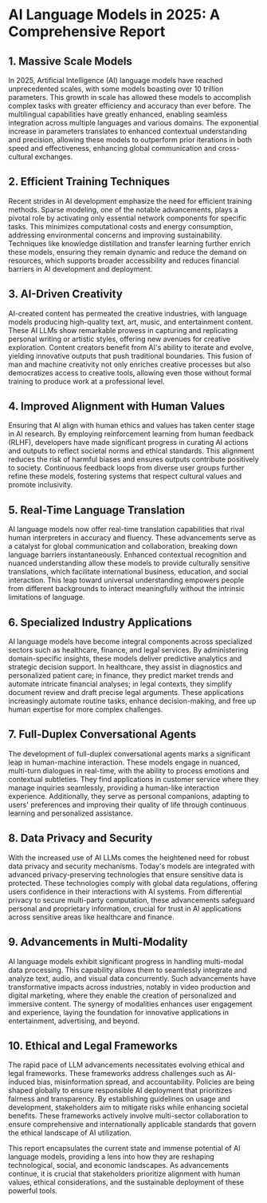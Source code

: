 # AI Language Models in 2025: A Comprehensive Report

## 1. Massive Scale Models

In 2025, Artificial Intelligence (AI) language models have reached unprecedented scales, with some models boasting over 10 trillion parameters. This growth in scale has allowed these models to accomplish complex tasks with greater efficiency and accuracy than ever before. The multilingual capabilities have greatly enhanced, enabling seamless integration across multiple languages and various domains. The exponential increase in parameters translates to enhanced contextual understanding and precision, allowing these models to outperform prior iterations in both speed and effectiveness, enhancing global communication and cross-cultural exchanges.

## 2. Efficient Training Techniques

Recent strides in AI development emphasize the need for efficient training methods. Sparse modeling, one of the notable advancements, plays a pivotal role by activating only essential network components for specific tasks. This minimizes computational costs and energy consumption, addressing environmental concerns and improving sustainability. Techniques like knowledge distillation and transfer learning further enrich these models, ensuring they remain dynamic and reduce the demand on resources, which supports broader accessibility and reduces financial barriers in AI development and deployment.

## 3. AI-Driven Creativity

AI-created content has permeated the creative industries, with language models producing high-quality text, art, music, and entertainment content. These AI LLMs show remarkable prowess in capturing and replicating personal writing or artistic styles, offering new avenues for creative exploration. Content creators benefit from AI's ability to iterate and evolve, yielding innovative outputs that push traditional boundaries. This fusion of man and machine creativity not only enriches creative processes but also democratizes access to creative tools, allowing even those without formal training to produce work at a professional level.

## 4. Improved Alignment with Human Values

Ensuring that AI align with human ethics and values has taken center stage in AI research. By employing reinforcement learning from human feedback (RLHF), developers have made significant progress in curating AI actions and outputs to reflect societal norms and ethical standards. This alignment reduces the risk of harmful biases and ensures outputs contribute positively to society. Continuous feedback loops from diverse user groups further refine these models, fostering systems that respect cultural values and promote inclusivity.

## 5. Real-Time Language Translation

AI language models now offer real-time translation capabilities that rival human interpreters in accuracy and fluency. These advancements serve as a catalyst for global communication and collaboration, breaking down language barriers instantaneously. Enhanced contextual recognition and nuanced understanding allow these models to provide culturally sensitive translations, which facilitate international business, education, and social interaction. This leap toward universal understanding empowers people from different backgrounds to interact meaningfully without the intrinsic limitations of language.

## 6. Specialized Industry Applications

AI language models have become integral components across specialized sectors such as healthcare, finance, and legal services. By administering domain-specific insights, these models deliver predictive analytics and strategic decision support. In healthcare, they assist in diagnostics and personalized patient care; in finance, they predict market trends and automate intricate financial analyses; in legal contexts, they simplify document review and draft precise legal arguments. These applications increasingly automate routine tasks, enhance decision-making, and free up human expertise for more complex challenges.

## 7. Full-Duplex Conversational Agents

The development of full-duplex conversational agents marks a significant leap in human-machine interaction. These models engage in nuanced, multi-turn dialogues in real-time, with the ability to process emotions and contextual subtleties. They find applications in customer service where they manage inquiries seamlessly, providing a human-like interaction experience. Additionally, they serve as personal companions, adapting to users' preferences and improving their quality of life through continuous learning and personalized assistance.

## 8. Data Privacy and Security

With the increased use of AI LLMs comes the heightened need for robust data privacy and security mechanisms. Today's models are integrated with advanced privacy-preserving technologies that ensure sensitive data is protected. These technologies comply with global data regulations, offering users confidence in their interactions with AI systems. From differential privacy to secure multi-party computation, these advancements safeguard personal and proprietary information, crucial for trust in AI applications across sensitive areas like healthcare and finance.

## 9. Advancements in Multi-Modality

AI language models exhibit significant progress in handling multi-modal data processing. This capability allows them to seamlessly integrate and analyze text, audio, and visual data concurrently. Such advancements have transformative impacts across industries, notably in video production and digital marketing, where they enable the creation of personalized and immersive content. The synergy of modalities enhances user engagement and experience, laying the foundation for innovative applications in entertainment, advertising, and beyond.

## 10. Ethical and Legal Frameworks

The rapid pace of LLM advancements necessitates evolving ethical and legal frameworks. These frameworks address challenges such as AI-induced bias, misinformation spread, and accountability. Policies are being shaped globally to ensure responsible AI deployment that prioritizes fairness and transparency. By establishing guidelines on usage and development, stakeholders aim to mitigate risks while enhancing societal benefits. These frameworks actively involve multi-sector collaboration to ensure comprehensive and internationally applicable standards that govern the ethical landscape of AI utilization.

This report encapsulates the current state and immense potential of AI language models, providing a lens into how they are reshaping technological, social, and economic landscapes. As advancements continue, it is crucial that stakeholders prioritize alignment with human values, ethical considerations, and the sustainable deployment of these powerful tools.